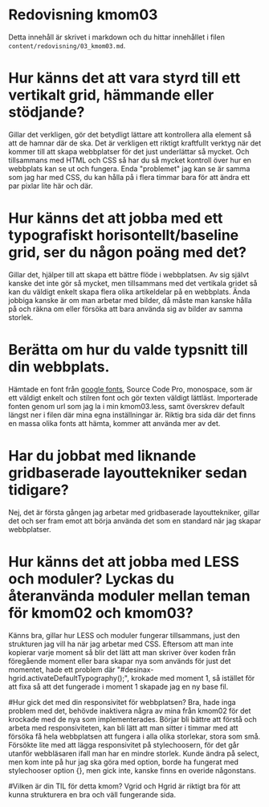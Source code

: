 ---
---
Redovisning kmom03
=========================

Detta innehåll är skrivet i markdown och du hittar innehållet i filen `content/redovisning/03_kmom03.md`.

# Hur känns det att vara styrd till ett vertikalt grid, hämmande eller stödjande?
Gillar det verkligen, gör det betydligt lättare att kontrollera alla element så att de hamnar
där de ska. Det är verkligen ett riktigt kraftfullt verktyg när det kommer till att skapa webbplatser
för det just underlättar så mycket. Och tillsammans med HTML och CSS så har du så mycket kontroll över
hur en webbplats kan se ut och fungera.
Enda "problemet" jag kan se är samma som jag har med CSS, du kan hålla på i flera timmar bara för att
ändra ett par pixlar lite här och där.

# Hur känns det att jobba med ett typografiskt horisontellt/baseline grid, ser du någon poäng med det?
Gillar det, hjälper till att skapa ett bättre flöde i webbplatsen. Av sig självt kanske det inte gör
så mycket, men tillsammans med det vertikala gridet så kan du väldigt enkelt skapa flera olika
artikeldelar på en webbplats. Ända jobbiga kanske är om man arbetar med bilder, då måste man kanske
hålla på och räkna om eller försöka att bara använda sig av bilder av samma storlek.

# Berätta om hur du valde typsnitt till din webbplats.
Hämtade en font från [google fonts](https://fonts.google.com/),
Source Code Pro, monospace, som är ett väldigt enkelt och stilren font och gör texten väldigt lättläst.
Importerade fonten genom url som jag la i min kmom03.less, samt överskrev default längst ner i filen
där mina egna inställningar är.
Riktig bra sida där det finns en massa olika fonts att hämta, kommer att använda mer av det.

# Har du jobbat med liknande gridbaserade layouttekniker sedan tidigare?
Nej, det är första gången jag arbetar med gridbaserade layouttekniker,
gillar det och ser fram emot att börja använda det som en standard när
jag skapar webbplatser.

# Hur känns det att jobba med LESS och moduler? Lyckas du återanvända moduler mellan teman för kmom02 och kmom03?
Känns bra, gillar hur LESS och moduler fungerar tillsammans, just den strukturen jag vill ha när jag arbetar
med CSS. Eftersom att man inte kopierar varje moment så blir det lätt att man skriver över koden från föregående
moment eller bara skapar nya som används för just det momentet, hade ett problem där
"#desinax-hgrid.activateDefaultTypography();", krokade med moment 1, så istället för att fixa så att det fungerade i moment 1 skapade jag en ny base fil.

#Hur gick det med din responsivitet för webbplatsen?
Bra, hade inga problem med det, behövde inaktivera några av mina från kmom02 för det
krockade med de nya som implementerades. Börjar bli bättre att förstå och arbeta med
responsiviteten, kan bli lätt att man sitter i timmar med att försöka få hela webbplatsen att
fungera i alla olika storlekar, stora som små. Försökte lite med att lägga responsivitet på
stylechoosern, för det går utanför webbläsaren ifall man har en mindre storlek. Kunde ändra
på select, men kom inte på hur jag ska göra med option, borde ha fungerat med stylechooser option {},
men gick inte, kanske finns en overide någonstans.

#Vilken är din TIL för detta kmom?
Vgrid och Hgrid är riktigt bra för att kunna strukturera en bra och väll fungerande sida.
